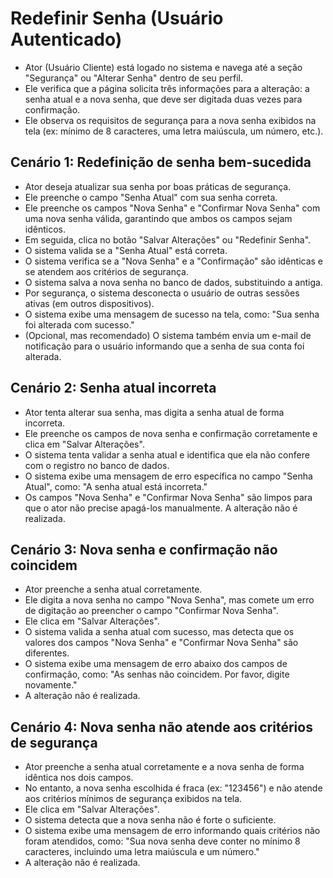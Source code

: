 # Redefinir Senha (Usuário Autenticado)

- Ator (Usuário Cliente) está logado no sistema e navega até a seção "Segurança" ou "Alterar Senha" dentro de seu perfil.
- Ele verifica que a página solicita três informações para a alteração: a senha atual e a nova senha, que deve ser digitada duas vezes para confirmação.
- Ele observa os requisitos de segurança para a nova senha exibidos na tela (ex: mínimo de 8 caracteres, uma letra maiúscula, um número, etc.).

## Cenário 1: Redefinição de senha bem-sucedida

- Ator deseja atualizar sua senha por boas práticas de segurança.
- Ele preenche o campo "Senha Atual" com sua senha correta.
- Ele preenche os campos "Nova Senha" e "Confirmar Nova Senha" com uma nova senha válida, garantindo que ambos os campos sejam idênticos.
- Em seguida, clica no botão "Salvar Alterações" ou "Redefinir Senha".
- O sistema valida se a "Senha Atual" está correta.
- O sistema verifica se a "Nova Senha" e a "Confirmação" são idênticas e se atendem aos critérios de segurança.
- O sistema salva a nova senha no banco de dados, substituindo a antiga.
- Por segurança, o sistema desconecta o usuário de outras sessões ativas (em outros dispositivos).
- O sistema exibe uma mensagem de sucesso na tela, como: "Sua senha foi alterada com sucesso."
- (Opcional, mas recomendado) O sistema também envia um e-mail de notificação para o usuário informando que a senha de sua conta foi alterada.

## Cenário 2: Senha atual incorreta

- Ator tenta alterar sua senha, mas digita a senha atual de forma incorreta.
- Ele preenche os campos de nova senha e confirmação corretamente e clica em "Salvar Alterações".
- O sistema tenta validar a senha atual e identifica que ela não confere com o registro no banco de dados.
- O sistema exibe uma mensagem de erro específica no campo "Senha Atual", como: "A senha atual está incorreta."
- Os campos "Nova Senha" e "Confirmar Nova Senha" são limpos para que o ator não precise apagá-los manualmente. A alteração não é realizada.

## Cenário 3: Nova senha e confirmação não coincidem

- Ator preenche a senha atual corretamente.
- Ele digita a nova senha no campo "Nova Senha", mas comete um erro de digitação ao preencher o campo "Confirmar Nova Senha".
- Ele clica em "Salvar Alterações".
- O sistema valida a senha atual com sucesso, mas detecta que os valores dos campos "Nova Senha" e "Confirmar Nova Senha" são diferentes.
- O sistema exibe uma mensagem de erro abaixo dos campos de confirmação, como: "As senhas não coincidem. Por favor, digite novamente."
- A alteração não é realizada.

## Cenário 4: Nova senha não atende aos critérios de segurança

- Ator preenche a senha atual corretamente e a nova senha de forma idêntica nos dois campos.
- No entanto, a nova senha escolhida é fraca (ex: "123456") e não atende aos critérios mínimos de segurança exibidos na tela.
- Ele clica em "Salvar Alterações".
- O sistema detecta que a nova senha não é forte o suficiente.
- O sistema exibe uma mensagem de erro informando quais critérios não foram atendidos, como: "Sua nova senha deve conter no mínimo 8 caracteres, incluindo uma letra maiúscula e um número."
- A alteração não é realizada.
